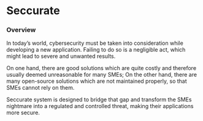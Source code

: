 # Seccurate
### Overview
In today’s world, cybersecurity must be taken into consideration while developing a new application. Failing to do so is a negligible act, which might lead to severe and unwanted results.

On one hand, there are good solutions which are quite costly and therefore usually deemed unreasonable for many SMEs; On the other hand, there are many open-source solutions which are not maintained properly, so that SMEs cannot rely on them.

Seccurate system is designed to bridge that gap and transform the SMEs nightmare into a regulated and controlled threat, making their applications more secure.
